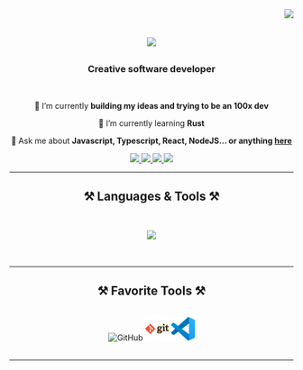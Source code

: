 <img align="right" src="https://visitor-badge.laobi.icu/badge?page_id=salesp07.salesp07" />

<h1 align="center">
    <img src="https://readme-typing-svg.herokuapp.com/?font=Righteous&size=35&center=true&vCenter=true&width=500&height=70&duration=4000&lines=Hi+There!+👋;+I'm+Anudeep+!;" />
</h1>

<h3 align="center">Creative software developer</h3>

<br/>

<div align="center">
 
 🔭 I’m currently **building my ideas and trying to be an 100x dev**
 
 🌱 I’m currently learning **Rust**

💬 Ask me about **Javascript, Typescript, React, NodeJS... or anything [here](anudeepavula009@gmail.com)**


 </div>
 
<div align="center"> 
  <a href="mailto:anudeepavula009@gmail.com">
    <img src="https://img.shields.io/badge/Gmail-333333?style=for-the-badge&logo=gmail&logoColor=red" />
  </a>
  <a href="https://www.linkedin.com/in/anudeepavula009/" target="_blank">
    <img src="https://img.shields.io/badge/LinkedIn-0077B5?style=for-the-badge&logo=linkedin&logoColor=white" target="_blank" />
  </a>
  <a href="https://anudeepavula.vercel.app/" target="_blank">
     <img src="https://img.shields.io/badge/Portfolio-FF5722?style=for-the-badge&logo=todoist&logoColor=white" target="_blank" /> <!-- sqlite, safari, google-chrome are other good icon options -->
  </a>
  <a href="https://x.com/anudheep009" target="_blank">
    <img src="https://img.shields.io/badge/Twitter-1DA1F2?style=for-the-badge&logo=twitter&logoColor=white" target="_blank" />
</a>
</div>

 <hr/>
 
<h2 align="center">⚒️ Languages & Tools ⚒️</h2>
<br/>
<div align="center">
    
<img src="https://skillicons.dev/icons?i=javascript,typescript,react,tailwind,nodejs,express,mongodb,postgres,prisma,nextjs" width={100}/><br>
</div>

<br/>
<hr/>          
<h2 align="center">⚒️ Favorite Tools ⚒️</h2>
<br/>
<div align="center">
  <img alt="GitHub" width="42px" src="https://img.icons8.com/fluent/50/000000/github.png" />
  <img alt="Git" width="42px" src="https://raw.githubusercontent.com/github/explore/80688e429a7d4ef2fca1e82350fe8e3517d3494d/topics/git/git.png" />
  <img alt="Visual Studio Code" width="42px" src="https://raw.githubusercontent.com/github/explore/80688e429a7d4ef2fca1e82350fe8e3517d3494d/topics/visual-studio-code/visual-studio-code.png" />
</div>
<br/>
<hr/>  
<br><br>   
